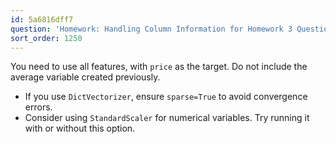 ```yaml
---
id: 5a6816dff7
question: 'Homework: Handling Column Information for Homework 3 Question 6'
sort_order: 1250
---
```


You need to use all features, with `price` as the target. Do not include the average variable created previously.

- If you use `DictVectorizer`, ensure `sparse=True` to avoid convergence errors.
- Consider using `StandardScaler` for numerical variables. Try running it with or without this option.